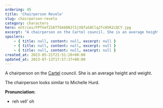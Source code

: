 ```yaml
---
ordering: 45
title: 'Chairperson Revelo'
slug: chairperson-revelo
category: characters
hero: entries/FPfVefZ16TfGkb6NJl5jVQfaS8ClqJfcHVK2cQCY.jpg
excerpt: "A chairperson on the Cartel council. She is an average height and weight.\nThe chairperson looks simi..."
spoilers:
    - { title: null, content: null, excerpt: null }
    - { title: null, content: null, excerpt: null }
    - { title: null, content: null, excerpt: null }
created_at: 2023-05-21T21:51:20+00:00
updated_at: 2023-07-13T17:57:37+00:00
---
```

A chairperson on the [Cartel](/category/organizations/cartel) council. She is an average height and weight.

The chairperson looks similar to Michelle Hurd.

**Pronunciation:**
- reh vell’ oh
